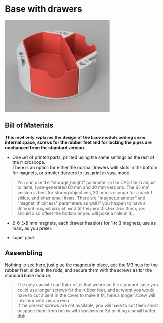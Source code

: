 # Base with drawers

![/Mods/Base/Base%20with%20drawers/render.png](/Mods/Base/Base%20with%20drawers/render.png)

## Bill of Materials

**This mod only replaces the design of the base module adding some internal space, screws for the rubber feet and for locking the pipes are unchanged from the standard version.**

- One set of printed parts, printed using the same settings as the rest of the microscope.  
There is an option for either the normal drawers with slots in the bottom for magnets, or simpler darwers to just print in vase mode.  

>You can use the "storage_height" parameter in the CAD file to adjust to taste, I pre-generated 60 mm and 30 mm versions. The 60 mm version is best for storing objectives, 30 mm is enough for a pack f slides, and other small items.
>There are "magnet_diameter" and "magnet_thickness" parameters as well if you happen to have a different magnet size at hand (if they are thicker than 3mm, you should also offset the bottom or you will poke a hole in it).    

- 2-6 3x8 mm magnets, each drawer has slots for 1 to 3 magnets, use as many as you prefer.  

- super glue  

## Assembling

Nothing to see here, just glue the magnets in place, add the M3 nuts for the rubber feet, slide in the rods, and secure them with the screws as for the standard base module.

>The only caveat I can think of, is that wehre on the standard base you could use longer screws for the rubber feet, and at worst you would have to cut a dent in the cover to make it fit, here a longer screw will interfere with the drawers.  
>If the correct screws are not available, you will have to cut them short or space them from below with washers or 3d printing a small buffer disk.
